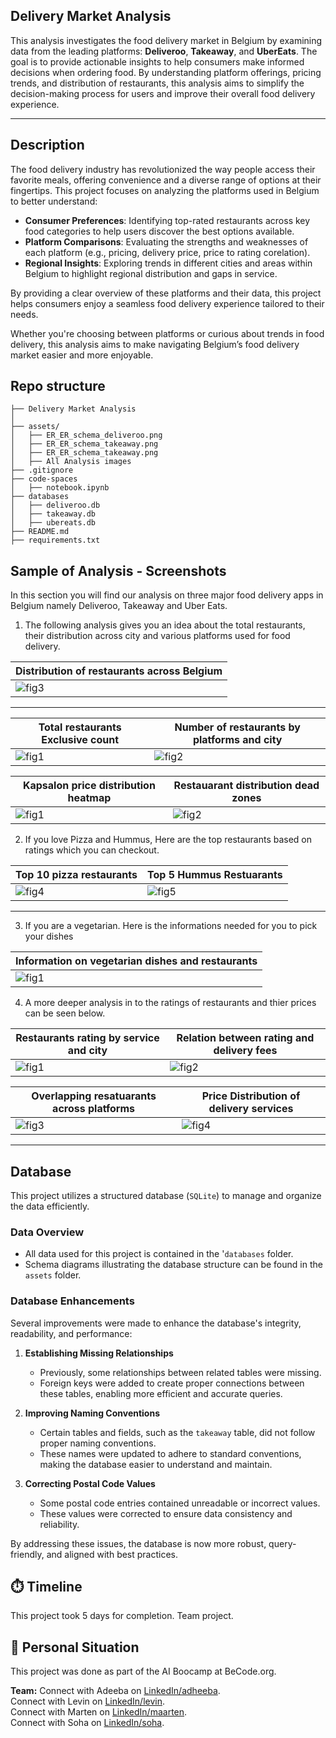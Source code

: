 ## Delivery Market Analysis

This analysis investigates the food delivery market in Belgium by examining data from the leading platforms: **Deliveroo**, **Takeaway**, and **UberEats**. The goal is to provide actionable insights to help consumers make informed decisions when ordering food. By understanding platform offerings, pricing trends, and distribution of restaurants, this analysis aims to simplify the decision-making process for users and improve their overall food delivery experience.

---

## Description

The food delivery industry has revolutionized the way people access their favorite meals, offering convenience and a diverse range of options at their fingertips. This project focuses on analyzing the platforms used in Belgium to better understand:  

- **Consumer Preferences**: Identifying top-rated restaurants across key food categories to help users discover the best options available.  
- **Platform Comparisons**: Evaluating the strengths and weaknesses of each platform (e.g., pricing, delivery price, price to rating corelation).  
- **Regional Insights**: Exploring trends in different cities and areas within Belgium to highlight regional distribution and gaps in service.  

By providing a clear overview of these platforms and their data, this project helps consumers enjoy a seamless food delivery experience tailored to their needs.  

Whether you're choosing between platforms or curious about trends in food delivery, this analysis aims to make navigating Belgium’s food delivery market easier and more enjoyable.


## Repo structure
```
├── Delivery Market Analysis
│
├── assets/
│   ├── ER_ER_schema_deliveroo.png
│   ├── ER_ER_schema_takeaway.png
│   ├── ER_ER_schema_takeaway.png
│   ├── All Analysis images   
├── .gitignore
├── code-spaces
│   ├── notebook.ipynb 
├── databases
│   ├── deliveroo.db
│   ├── takeaway.db
│   ├── ubereats.db
├── README.md
├── requirements.txt

```
## Sample of Analysis - Screenshots
In this section you will find our analysis on three major food delivery apps in Belgium namely Deliveroo, Takeaway and Uber Eats.

1. The following analysis gives you an idea about the total restaurants, their distribution across city and various platforms used for food delivery.

| Distribution of restaurants across Belgium  |
|-------------------------------------------|
| ![fig3](assets/restaurant_distribution.png)               |
------------------------------------------------

| Total restaurants Exclusive count | Number of restaurants by platforms and city|
|---------------------------------  |  -----------------------------------------|
| ![fig1](assets/Figure_1.png)      | ![fig2](assets/Figure_2.png)               |

| Kapsalon price distribution heatmap| Restauarant distribution dead zones        |
|------------------------------------|--------------------------------------------|
| ![fig1](assets/heatmap.png)        | ![fig2](assets/dead_zones.png)             |


2. If you love Pizza and Hummus, Here are the top restaurants based on ratings which you can checkout.

| Top 10 pizza restaurants          |    Top 5 Hummus Restuarants                |
|-----------------------------------|--------------------------------------------|
| ![fig4](assets/top_10_pizza.png)  | ![fig5](assets/top_5_hummus.png)       |  
---------------------------------------------------------------------------------

3. If you are a vegetarian. Here is the informations needed for you to pick your dishes

| Information on vegetarian dishes and restaurants|
|-------------------------------------------------|
| ![fig1](assets/vegan_piecharts.png)            |

4. A more deeper analysis in to the ratings of restaurants and thier prices can be seen below.

| Restaurants rating by service and city |   Relation between rating and delivery fees|
|----------------------------------------|--------------------------------------------|
| ![fig1](assets/restaurant_ratings.png) | ![fig2](assets/corelation_rating.png)      |

| Overlapping resatuarants across platforms| Price Distribution of delivery services |
|-----------------------------------------|-------------------------------------------|
| ![fig3](assets/Figure_3.png)            | ![fig4](assets/price_distribution.png)    |
---------------------------------------------------------------------------------------

## Database

This project utilizes a structured database (`SQLite`) to manage and organize the data efficiently.

### Data Overview
- All data used for this project is contained in the '`databases` folder.
- Schema diagrams illustrating the database structure can be found in the `assets` folder.

### Database Enhancements
Several improvements were made to enhance the database's integrity, readability, and performance:

1. **Establishing Missing Relationships**  
   - Previously, some relationships between related tables were missing.  
   - Foreign keys were added to create proper connections between these tables, enabling more efficient and accurate queries.

2. **Improving Naming Conventions**  
   - Certain tables and fields, such as the `takeaway` table, did not follow proper naming conventions.  
   - These names were updated to adhere to standard conventions, making the database easier to understand and maintain.

3. **Correcting Postal Code Values**  
   - Some postal code entries contained unreadable or incorrect values.  
   - These values were corrected to ensure data consistency and reliability.

By addressing these issues, the database is now more robust, query-friendly, and aligned with best practices.


## ⏱️ Timeline

This project took 5 days for completion.
Team project.

## 📌 Personal Situation
This project was done as part of the AI Boocamp at BeCode.org. 

**Team:**
Connect with Adeeba  on [LinkedIn/adheeba](https://www.linkedin.com/in/adheeba-thahsin-3950a5127/).<br>
Connect with Levin on [LinkedIn/levin](https://www.linkedin.com/in/).<br>
Connect with Marten on [LinkedIn/maarten](https://www.linkedin.com/in/maarten-warnez-007556329/).<br>
Connect with Soha on [LinkedIn/soha](https://www.linkedin.com/in/soha-mohamad-382b44219/).<br>